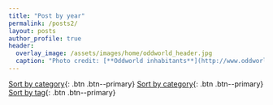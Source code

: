 ```yaml
---
title: "Post by year"
permalink: /posts2/
layout: posts
author_profile: true
header:
  overlay_image: /assets/images/home/oddworld_header.jpg
  caption: "Photo credit: [**Oddworld inhabitants**](http://www.oddworld.com/)"
---
```

[Sort by category](){: .btn .btn--primary} [Sort by category](/categories){: .btn .btn--primary} [Sort by tag](/tags){: .btn .btn--primary}

